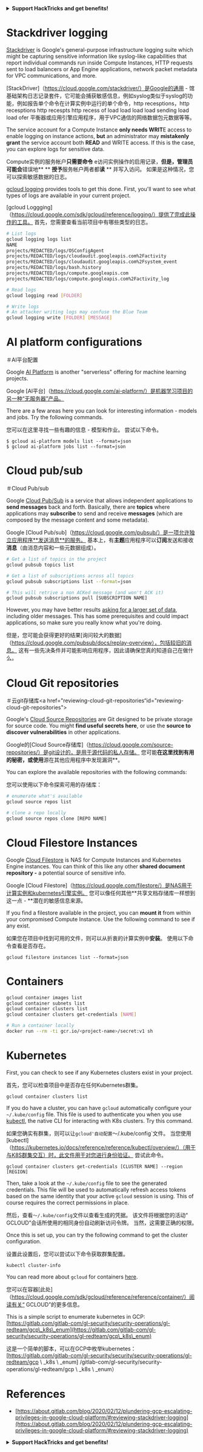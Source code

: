 

<details>

<summary><strong>Support HackTricks and get benefits!</strong></summary>

<summary> <strong>支持hacktricks并获得好处！</strong> </summary>

- Do you work in a **cybersecurity company**? Do you want to see your **company advertised in HackTricks**? or do you want to have access to the **latest version of the PEASS or download HackTricks in PDF**? Check the [**SUBSCRIPTION PLANS**](https://github.com/sponsors/carlospolop)!

 - 您在**网络安全公司**工作吗？ 您是否想看到您的**公司在hacktricks **中刊登广告？ 还是您想访问**最新版本的豌豆或在pdf **中下载hacktricks？ 检查[**订阅计划**]（https://github.com/sponsors/carlospolop）！

- Discover [**The PEASS Family**](https://opensea.io/collection/the-peass-family), our collection of exclusive [**NFTs**](https://opensea.io/collection/the-peass-family)

 - 发现[**豌豆家庭**]（https://opensea.io/collection/the-peass-family），我们的独家[** nfts **]（https://opensea.io/collection） /家庭家庭）

- Get the [**official PEASS & HackTricks swag**](https://peass.creator-spring.com)

 - 获取[**官方豌豆和hacktricks赃物**]（https://peass.creator-spring.com）

- **Join the** [**💬**](https://emojipedia.org/speech-balloon/) [**Discord group**](https://discord.gg/hRep4RUj7f) or the [**telegram group**](https://t.me/peass) or **follow** me on **Twitter** [**🐦**](https://github.com/carlospolop/hacktricks/tree/7af18b62b3bdc423e11444677a6a73d4043511e9/\[https:/emojipedia.org/bird/README.md)[**@carlospolopm**](https://twitter.com/carlospolopm)**.**

 -  **加入** [**💬**]（https://emojipedia.org/speech-balloon/）[** discord group **]（https://discord.gg/hrep4ruj7f）或[ **电报组**]（https://t.me/peass）或**在** Twitter ** [**🐦**]（https://github.com/carloppolop/hacktrickss on ** twitter **） /ree/7af18b62b3bdc423e114444444677a6a73d4043511e9/ \ [https:/emojipedia.org/bird/bird/readme.md）eardme.md）eghterme.md）eghterme.md）eghterme.md）eghtemplopmbyth

- **Share your hacking tricks by submitting PRs to the** [**hacktricks github repo**](https://github.com/carlospolop/hacktricks)**.**

 -  **通过将PRS提交给** [** hacktricks github repo **]（https://github.com/carloppolop/hacktricks）**。

</details>


# Stackdriver logging

[Stackdriver](https://cloud.google.com/stackdriver/) is Google's general-purpose infrastructure logging suite which might be capturing sensitive information like syslog-like capabilities that report individual commands run inside Compute Instances, HTTP requests sent to load balancers or App Engine applications, network packet metadata for VPC communications, and more.

[StackDriver]（https://cloud.google.com/stackdriver/）是Google的通用 - 馆基础架构日志记录套件，它可能会捕获敏感信息，例如syslog类似于syslog的功能，例如报告单个命令在计算实例中运行的单个命令，http recesptions，http recesptions http recespts http recess of load load load load sending load load ofer 平衡器或应用引擎应用程序，用于VPC通信的网络数据包元数据等等。

The service account for a Compute Instance **only needs WRIT**E access to enable logging on instance actions, **but** an administrator may **mistakenly** **grant** the service account both **READ** and WRITE access. If this is the case, you can explore logs for sensitive data.

Compute实例的服务帐户**只需要命令** e访问实例操作的启用记录，**但是，管理员可能会**错误地** ** **授予**服务帐户两者都**读** ** 并写入访问。 如果是这种情况，您可以探索敏感数据的日志。

[gcloud logging](https://cloud.google.com/sdk/gcloud/reference/logging/) provides tools to get this done. First, you'll want to see what types of logs are available in your current project.

[gcloud Loggging]（https://cloud.google.com/sdk/gcloud/reference/logging/）提供了完成此操作的工具。 首先，您需要查看当前项目中有哪些类型的日志。

```bash
# List logs
gcloud logging logs list
NAME
projects/REDACTED/logs/OSConfigAgent
projects/REDACTED/logs/cloudaudit.googleapis.com%2Factivity
projects/REDACTED/logs/cloudaudit.googleapis.com%2Fsystem_event
projects/REDACTED/logs/bash.history
projects/REDACTED/logs/compute.googleapis.com
projects/REDACTED/logs/compute.googleapis.com%2Factivity_log

# Read logs
gcloud logging read [FOLDER]

# Write logs
# An attacker writing logs may confuse the Blue Team
gcloud logging write [FOLDER] [MESSAGE]
```

# AI platform configurations <a href="reviewing-ai-platform-configurations" id="reviewing-ai-platform-configurations"></a>

＃AI平台配置<a href="reviewing-ai-platform-configurations" id="reviewing-ai-platform-configurations"> </a>

Google [AI Platform](https://cloud.google.com/ai-platform/) is another "serverless" offering for machine learning projects.

Google [AI平台]（https://cloud.google.com/ai-platform/）是机器学习项目的另一种“无服务器”产品。

There are a few areas here you can look for interesting information - models and jobs. Try the following commands.

您可以在这里寻找一些有趣的信息 - 模型和作业。 尝试以下命令。

```
$ gcloud ai-platform models list --format=json
$ gcloud ai-platform jobs list --format=json
```

# Cloud pub/sub <a href="reviewing-cloud-pubsub" id="reviewing-cloud-pubsub"></a>

＃Cloud Pub/sub <a href="reviewing-cloud-pubsub" id="reviewing-cloud-pubsub"> </a>

Google [Cloud Pub/Sub](https://cloud.google.com/pubsub/) is a service that allows independent applications to **send messages** back and forth. Basically, there are **topics** where applications may **subscribe** to send and receive **messages** (which are composed by the message content and some metadata).

Google [Cloud Pub/sub]（https://cloud.google.com/pubsub/）是一项允许独立应用程序**发送消息**的服务。 基本上，有**主题**应用程序可以**订阅**发送和接收**消息**（由消息内容和一些元数据组成）。

```bash
# Get a list of topics in the project
gcloud pubsub topics list

# Get a list of subscriptions across all topics
gcloud pubsub subscriptions list --format=json

# This will retrive a non ACKed message (and won't ACK it)
gcloud pubsub subscriptions pull [SUBSCRIPTION NAME]
```

However, you may have better results [asking for a larger set of data](https://cloud.google.com/pubsub/docs/replay-overview), including older messages. This has some prerequisites and could impact applications, so make sure you really know what you're doing.

但是，您可能会获得更好的结果[询问较大的数据]（https://cloud.google.com/pubsub/docs/replay-overview），包括较旧的消息。 这有一些先决条件并可能影响应用程序，因此请确保您真的知道自己在做什么。

# Cloud Git repositories <a href="reviewing-cloud-git-repositories" id="reviewing-cloud-git-repositories"></a>

＃云git存储库<a href="reviewing-cloud-git-repositories“id="reviewing-cloud-git-repositories"> </a>

Google's [Cloud Source Repositories](https://cloud.google.com/source-repositories/) are Git designed to be private storage for source code. You might **find useful secrets here**, or use the **source to discover vulnerabilities** in other applications.

Google的[Cloud Source存储库]（https://cloud.google.com/source-repositories/）是git设计的，是用于源代码的私人存储。 您可能**在这里找到有用的秘密，或使用**源在其他应用程序中发现漏洞**。

You can explore the available repositories with the following commands:

您可以使用以下命令探索可用的存储库：

```bash
# enumerate what's available
gcloud source repos list

# clone a repo locally
gcloud source repos clone [REPO NAME]
```

# Cloud Filestore Instances

Google [Cloud Filestore](https://cloud.google.com/filestore/) is NAS for Compute Instances and Kubernetes Engine instances. You can think of this like any other **shared document repository -** a potential source of sensitive info.

Google [Cloud Filestore]（https://cloud.google.com/filestore/）是NAS用于计算实例和kubernetes引擎实例。 您可以像任何其他**共享文档存储库一样想到这一点 -  **潜在的敏感信息来源。

If you find a filestore available in the project, you can **mount it** from within your compromised Compute Instance. Use the following command to see if any exist.

如果您在项目中找到可用的文件，则可以从折衷的计算实例中**安装**。 使用以下命令查看是否存在。

```
gcloud filestore instances list --format=json
```

# Containers

```bash
gcloud container images list
gcloud container subnets list
gcloud container clusters list
gcloud container clusters get-credentials [NAME]

# Run a container locally
docker run --rm -ti gcr.io/<project-name>/secret:v1 sh
```

# Kubernetes

First, you can check to see if any Kubernetes clusters exist in your project.

首先，您可以检查项目中是否存在任何Kubernetes群集。

```
gcloud container clusters list
```

If you do have a cluster, you can have `gcloud` automatically configure your `~/.kube/config` file. This file is used to authenticate you when you use [kubectl](https://kubernetes.io/docs/reference/kubectl/overview/), the native CLI for interacting with K8s clusters. Try this command.

如果您确实有群集，则可以让`gcloud'自动配置`〜/.kube/config`文件。 当您使用[kubectl]（https://kubernetes.io/docs/reference/reference/kubectl/overview/）（用于与K8S群集交互）时，此文件用于对您进行身份验证。 尝试此命令。

```
gcloud container clusters get-credentials [CLUSTER NAME] --region [REGION]
```

Then, take a look at the `~/.kube/config` file to see the generated credentials. This file will be used to automatically refresh access tokens based on the same identity that your active `gcloud` session is using. This of course requires the correct permissions in place.

然后，查看`〜/.kube/config`文件以查看生成的凭据。 该文件将根据您的活动“ GCLOUD”会话所使用的相同身份自动刷新访问令牌。 当然，这需要正确的权限。

Once this is set up, you can try the following command to get the cluster configuration.

设置此设置后，您可以尝试以下命令获取群集配置。

```
kubectl cluster-info
```

You can read more about `gcloud` for containers [here](https://cloud.google.com/sdk/gcloud/reference/container/).

您可以在容器[此处]（https://cloud.google.com/sdk/gcloud/reference/reference/container/）阅读有关“ GCLOUD”的更多信息。

This is a simple script to enumerate kubernetes in GCP: [https://gitlab.com/gitlab-com/gl-security/security-operations/gl-redteam/gcp\_k8s\_enum](https://gitlab.com/gitlab-com/gl-security/security-operations/gl-redteam/gcp\_k8s\_enum)

这是一个简单的脚本，可以在GCP中枚举kubernetes：[https://gitlab.com/gitlab-com/gl-security/security/security-operations/gl-redteam/gcp \ _k8s \ _enum] /gitlab-com/gl-security/security-operations/gl-redteam/gcp \ _k8s \ _enum）

# References

* [https://about.gitlab.com/blog/2020/02/12/plundering-gcp-escalating-privileges-in-google-cloud-platform/#reviewing-stackdriver-logging](https://about.gitlab.com/blog/2020/02/12/plundering-gcp-escalating-privileges-in-google-cloud-platform/#reviewing-stackdriver-logging)


<details>

<summary><strong>Support HackTricks and get benefits!</strong></summary>

<summary> <strong>支持hacktricks并获得好处！</strong> </summary>

- Do you work in a **cybersecurity company**? Do you want to see your **company advertised in HackTricks**? or do you want to have access to the **latest version of the PEASS or download HackTricks in PDF**? Check the [**SUBSCRIPTION PLANS**](https://github.com/sponsors/carlospolop)!

 - 您在**网络安全公司**工作吗？ 您是否想看到您的**公司在hacktricks **中刊登广告？ 还是您想访问**最新版本的豌豆或在pdf **中下载hacktricks？ 检查[**订阅计划**]（https://github.com/sponsors/carlospolop）！

- Discover [**The PEASS Family**](https://opensea.io/collection/the-peass-family), our collection of exclusive [**NFTs**](https://opensea.io/collection/the-peass-family)

 - 发现[**豌豆家庭**]（https://opensea.io/collection/the-peass-family），我们的独家[** nfts **]（https://opensea.io/collection） /家庭家庭）

- Get the [**official PEASS & HackTricks swag**](https://peass.creator-spring.com)

 - 获取[**官方豌豆和hacktricks赃物**]（https://peass.creator-spring.com）

- **Join the** [**💬**](https://emojipedia.org/speech-balloon/) [**Discord group**](https://discord.gg/hRep4RUj7f) or the [**telegram group**](https://t.me/peass) or **follow** me on **Twitter** [**🐦**](https://github.com/carlospolop/hacktricks/tree/7af18b62b3bdc423e11444677a6a73d4043511e9/\[https:/emojipedia.org/bird/README.md)[**@carlospolopm**](https://twitter.com/carlospolopm)**.**

 -  **加入** [**💬**]（https://emojipedia.org/speech-balloon/）[** discord group **]（https://discord.gg/hrep4ruj7f）或[ **电报组**]（https://t.me/peass）或**在** Twitter ** [**🐦**]（https://github.com/carloppolop/hacktrickss on ** twitter **） /ree/7af18b62b3bdc423e114444444677a6a73d4043511e9/ \ [https:/emojipedia.org/bird/bird/readme.md）eardme.md）eghterme.md）eghterme.md）eghterme.md）eghtemplopmbyth

- **Share your hacking tricks by submitting PRs to the** [**hacktricks github repo**](https://github.com/carlospolop/hacktricks)**.**

 -  **通过将PRS提交给** [** hacktricks github repo **]（https://github.com/carloppolop/hacktricks）**。

</details>


